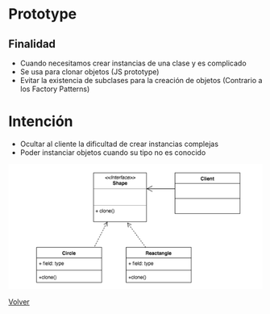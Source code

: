 # Prototype

## Finalidad

* Cuando necesitamos crear instancias de una clase y es complicado
* Se usa para clonar objetos (JS prototype)
* Evitar la existencia de subclases para la creación de objetos (Contrario a los Factory Patterns)

# Intención

* Ocultar al cliente la dificultad de crear instancias complejas
* Poder instanciar objetos cuando su tipo no es conocido

![Prototype pattern](/src/patterns/assets/prototype.png)

[Volver](/README.md)
